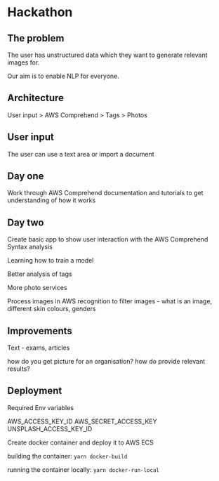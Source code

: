 # Hackathon

## The problem

The user has unstructured data which they want to generate relevant images for.

Our aim is to enable NLP for everyone.

## Architecture

User input > AWS Comprehend > Tags > Photos

## User input

The user can use a text area or import a document

## Day one

Work through AWS Comprehend documentation and tutorials to get understanding of how it works

## Day two

Create basic app to show user interaction with the AWS Comprehend Syntax analysis

Learning how to train a model

Better analysis of tags

More photo services

Process images in AWS recognition to filter images - what is an image, different skin colours, genders

## Improvements

Text - exams, articles

how do you get picture for an organisation?
how do provide relevant results?


## Deployment

Required Env variables

AWS_ACCESS_KEY_ID
AWS_SECRET_ACCESS_KEY
UNSPLASH_ACCESS_KEY_ID

Create docker container and deploy it to AWS ECS

building the container:
`yarn docker-build`

running the container locally:
`yarn docker-run-local`